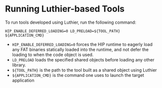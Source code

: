# Running Luthier-based Tools
To run tools developed using Luthier, run the following command:
```shell
HIP_ENABLE_DEFERRED_LOADING=0 LD_PRELOAD=${TOOL_PATH} ${APPLICATION_CMD}
```
- ```HIP_ENABLE_DEFERRED_LOADING=0``` forces the HIP runtime to eagerly load any FAT binaries statically loaded into
the runtime, and not defer the loading to when the code object is used.
- ```LD_PRELOAD``` loads the specified shared objects before loading any other library.
- ```${TOOL_PATH}``` is the path to the tool built as a shared object using Luthier
- ```${APPLICATION_CMD}``` is the command one uses to launch the target application